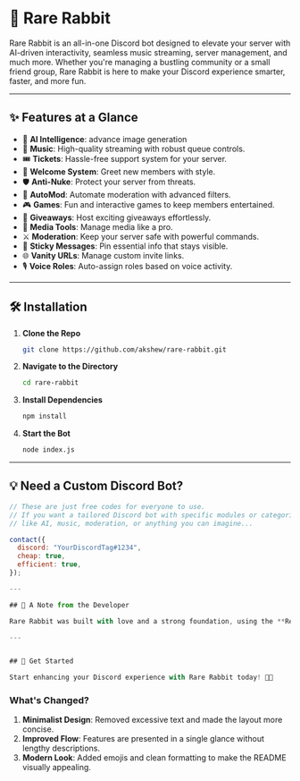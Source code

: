 
# 🐇 Rare Rabbit  

Rare Rabbit is an all-in-one Discord bot designed to elevate your server with AI-driven interactivity, seamless music streaming, server management, and much more. Whether you're managing a bustling community or a small friend group, Rare Rabbit is here to make your Discord experience smarter, faster, and more fun.

---

## ✨ Features at a Glance  

- 🤖 **AI Intelligence**: advance image generation
- 🎵 **Music**: High-quality streaming with robust queue controls.  
- 🎟️ **Tickets**: Hassle-free support system for your server.  
- 👋 **Welcome System**: Greet new members with style.  
- 🛡️ **Anti-Nuke**: Protect your server from threats.  
- 🔨 **AutoMod**: Automate moderation with advanced filters.  
- 🎮 **Games**: Fun and interactive games to keep members entertained.  
- 🎁 **Giveaways**: Host exciting giveaways effortlessly.  
- 📸 **Media Tools**: Manage media like a pro.  
- ⚔️ **Moderation**: Keep your server safe with powerful commands.  
- 📌 **Sticky Messages**: Pin essential info that stays visible.  
- 🌐 **Vanity URLs**: Manage custom invite links.  
- 🎙️ **Voice Roles**: Auto-assign roles based on voice activity.  

---

## 🛠️ Installation  

1. **Clone the Repo**  
   ```bash
   git clone https://github.com/akshew/rare-rabbit.git
   ```

2. **Navigate to the Directory**  
   ```bash
   cd rare-rabbit
   ```

3. **Install Dependencies**  
   ```bash
   npm install
   ```

4. **Start the Bot**  
   ```bash
   node index.js
   ```

---

## 💡 Need a Custom Discord Bot?  

```js
// These are just free codes for everyone to use.
// If you want a tailored Discord bot with specific modules or categories,
// like AI, music, moderation, or anything you can imagine...

contact({
  discord: "YourDiscordTag#1234",
  cheap: true,
  efficient: true,
});

---

## 📝 A Note from the Developer  

Rare Rabbit was built with love and a strong foundation, using the **Resist Bot codebase** as a starting point. While we've transformed it into something truly unique, we acknowledge and appreciate the inspiration it provided.  

---


## 🌟 Get Started  

Start enhancing your Discord experience with Rare Rabbit today! 🐇✨  
```  

### What's Changed?  
1. **Minimalist Design**: Removed excessive text and made the layout more concise.  
2. **Improved Flow**: Features are presented in a single glance without lengthy descriptions.  
3. **Modern Look**: Added emojis and clean formatting to make the README visually appealing.  
